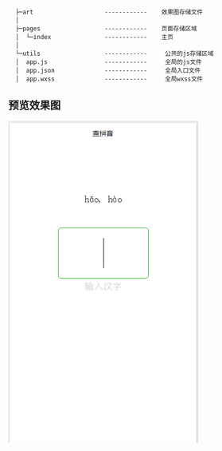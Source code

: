       ├─art                    ------------    效果图存储文件
      │      
      ├─pages                  ------------    页面存储区域
      │  └─index               ------------    主页
      │          
      └─utils                  ------------     公共的js存储区域
      │  app.js                ------------     全局的js文件
      │  app.json              ------------     全局入口文件
      │  app.wxss              ------------     全局wxss文件
预览效果图
---------
![](https://raw.githubusercontent.com/MyGitHub-self/suitedspell/master/art/demo.gif)

